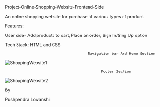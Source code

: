 Project-Online-Shopping-Website-Frontend-Side


An online shopping website for purchase of various types of product.

Features:

User side- Add products to cart, Place an order, Sign In/Sing Up option

Tech Stack: HTML and CSS

                                          Navigation bar And Home Section
![ShoppingWebsite1](https://user-images.githubusercontent.com/80954470/127031228-aaa8007e-6b28-470f-83f4-16ef4c865524.png)


                                                Footer Section
![ShoppingWebsite2](https://user-images.githubusercontent.com/80954470/127031280-cdd67ce1-7a24-4200-bc15-67dbea6668fc.png)
 
 
By

Pushpendra Lowanshi
